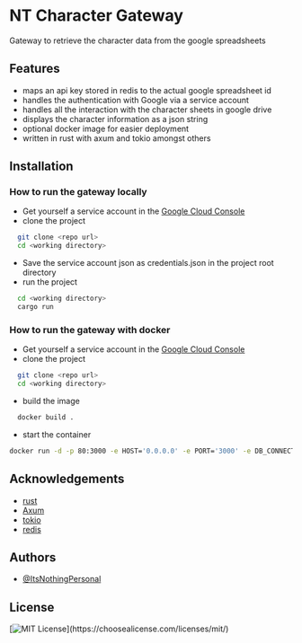 # NT Character Gateway

Gateway to retrieve the character data from the google spreadsheets

## Features

- maps an api key stored in redis to the actual google spreadsheet id
- handles the authentication with Google via a service account
- handles all the interaction with the character sheets in google drive
- displays the character information as a json string
- optional docker image for easier deployment
- written in rust with axum and tokio amongst others

## Installation

### How to run the gateway locally

- Get yourself a service account in the [Google Cloud Console](https://console.cloud.google.com/apis/credentials)
- clone the project
```bash
  git clone <repo url>
  cd <working directory>
```
- Save the service account json as credentials.json in the project root directory    
- run the project
```bash  
  cd <working directory>
  cargo run
```

### How to run the gateway with docker
- Get yourself a service account in the [Google Cloud Console](https://console.cloud.google.com/apis/credentials)
- clone the project
```bash
  git clone <repo url>
  cd <working directory>
```
- build the image
```bash  
  docker build .
```
- start the container
```bash
docker run -d -p 80:3000 -e HOST='0.0.0.0' -e PORT='3000' -e DB_CONNECTION_STRING='redis://<host>:<port>' -e SERVICE_ACCOUNT_INFORMATION='<credentials string>' <docker-image-hash>
```

## Acknowledgements
 - [rust](https://www.rust-lang.org)
 - [Axum](https://github.com/tokio-rs/axum)
 - [tokio](https://tokio.rs)
 - [redis](https://redis.io) 

## Authors

- [@ItsNothingPersonal](https://www.github.com/itsnothingpersonal)


## License

[![MIT License](https://img.shields.io/apm/l/atomic-design-ui.svg?)](https://choosealicense.com/licenses/mit/)